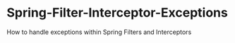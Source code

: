 # Spring-Filter-Interceptor-Exceptions
How to handle exceptions within Spring Filters and Interceptors 
